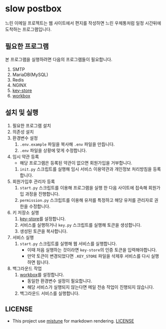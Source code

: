 # slow postbox

느린 이메일 프로젝트는 웹 사이트에서 편지를 작성하면 느린 우체통처럼 일정 시간뒤에 도착하는 프로그램입니다.

## 필요한 프로그램

본 프로그램을 실행하려면 다음의 프로그램들이 필요합니다.

1. SMTP
2. MariaDB(MySQL)
3. Redis
4. NGINX
5. [key-store](https://github.com/slow-postbox/key-store)
6. [workbox](https://github.com/slow-postbox/workbox)

## 설치 및 실행

1. 필요한 프로그램 설치
2. 의존성 설치
3. 환경변수 설정
    1. `.env.example` 파일을 복사해 `.env` 파일을 만듭니다.
    2. `.env` 파일을 상황에 맞게 수정합니다.
4. 임시 약관 등록
    * 해당 프로그램은 등록된 약관이 없으면 회원가입을 거부합니다.
    1. `init.py` 스크립트를 실행해 임시 서비스 이용약관과 개인정보 처리방침을 등록합니다.
5. 회원가입후 관리자 등록
    1. `start.py` 스크립트를 이용해 프로그램을 실행 한 다음 사이트에 접속해 회원가입 과정을 진행합니다.
    2. `permission.py` 스크립트를 이용해 유저를 특정하고 해당 유저를 관리자로 권한을 수정합니다.
6. 키 저장소 실행
    1. [key-store](https://github.com/slow-postbox/key-store)를 설정합니다.
    2. 서비스를 실행하거나 `key.py` 스크립트를 실행해 토큰을 생성합니다.
    3. 생성된 토큰을 복사합니다.
7. 서비스 실행
    1. `start.py` 스크립트를 실행해 웹 서비스를 실행합니다.
        * 이때 처음 실행하는 것이라면 `key-store`의 인증 토큰을 입력해야합니다.
        * 만약 토큰이 변경되었다면 `.KEY_STORE` 파일을 삭제후 서비스를 다시 실행하면 됩니다.
8. 백그라운드 작업
   1. [workbox](https://github.com/slow-postbox/workbox)를 설정합니다.
        * 동일한 환경변수 설정이 필요합니다.
        * 해당 서비스가 실행되지 않는다면 메일 전송 작업이 진행되지 않습니다.
   2. 백그라운드 서비스를 실행합니다.

## LICENSE

* This project use [mistune](https://github.com/lepture/mistune) for markdown rendering. [LICENSE](https://github.com/lepture/mistune/blob/master/LICENSE)